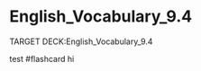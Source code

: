 # English_Vocabulary_9.4

TARGET DECK:English_Vocabulary_9.4

test #flashcard 
hi
<!--ID: 1632891757859-->

